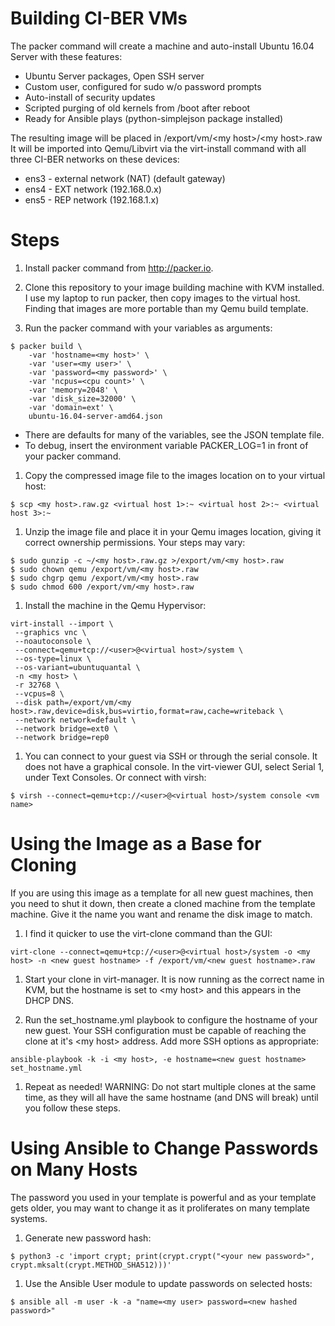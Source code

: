 Building CI-BER VMs
===================

The packer command will create a machine and auto-install Ubuntu 16.04 Server with these features:

* Ubuntu Server packages, Open SSH server
* Custom user, configured for sudo w/o password prompts
* Auto-install of security updates
* Scripted purging of old kernels from /boot after reboot
* Ready for Ansible plays (python-simplejson package installed)

The resulting image will be placed in /export/vm/\<my host>/\<my host>.raw
It will be imported into Qemu/Libvirt via the virt-install command with all three CI-BER networks on these devices:

* ens3 - external network (NAT) (default gateway)
* ens4 - EXT network (192.168.0.x)
* ens5 - REP network (192.168.1.x)

# Steps

1. Install packer command from http://packer.io.

1. Clone this repository to your image building machine with KVM installed. I use my laptop to run packer, then copy images to the virtual host. Finding that images are more portable than my Qemu build template.

1. Run the packer command with your variables as arguments:
```shell
$ packer build \
    -var 'hostname=<my host>' \
    -var 'user=<my user>' \
    -var 'password=<my password>' \
    -var 'ncpus=<cpu count>' \
    -var 'memory=2048' \
    -var 'disk_size=32000' \
    -var 'domain=ext' \
    ubuntu-16.04-server-amd64.json
```
  * There are defaults for many of the variables, see the JSON template file.
  * To debug, insert the environment variable PACKER_LOG=1 in front of your packer command.

1. Copy the compressed image file to the images location on to your virtual host:
```shell
$ scp <my host>.raw.gz <virtual host 1>:~ <virtual host 2>:~ <virtual host 3>:~
```

1. Unzip the image file and place it in your Qemu images location, giving it correct ownership permissions. Your steps may vary:
```shell
$ sudo gunzip -c ~/<my host>.raw.gz >/export/vm/<my host>.raw
$ sudo chown qemu /export/vm/<my host>.raw
$ sudo chgrp qemu /export/vm/<my host>.raw
$ sudo chmod 600 /export/vm/<my host>.raw
```

1. Install the machine in the Qemu Hypervisor:
```shell
virt-install --import \
 --graphics vnc \
 --noautoconsole \
 --connect=qemu+tcp://<user>@<virtual host>/system \
 --os-type=linux \
 --os-variant=ubuntuquantal \
 -n <my host> \
 -r 32768 \
 --vcpus=8 \
 --disk path=/export/vm/<my host>.raw,device=disk,bus=virtio,format=raw,cache=writeback \
 --network network=default \
 --network bridge=ext0 \
 --network bridge=rep0
```

1. You can connect to your guest via SSH or through the serial console. It does not have a graphical console. In the virt-viewer GUI, select Serial 1, under Text Consoles. Or connect with virsh:
```shell
$ virsh --connect=qemu+tcp://<user>@<virtual host>/system console <vm name>
```

# Using the Image as a Base for Cloning
If you are using this image as a template for all new guest machines, then you need to shut it down, then create a cloned machine from the template machine. Give it the name you want and rename the disk image to match.

1. I find it quicker to use the virt-clone command than the GUI:
```shell
virt-clone --connect=qemu+tcp://<user>@<virtual host>/system -o <my host> -n <new guest hostname> -f /export/vm/<new guest hostname>.raw
```

1. Start your clone in virt-manager. It is now running as the correct name in KVM, but the hostname is set to \<my host> and this appears in the DHCP DNS.

1. Run the set_hostname.yml playbook to configure the hostname of your new guest. Your SSH configuration must be capable of reaching the clone at it's \<my host> address. Add more SSH options as appropriate:
```shell
ansible-playbook -k -i <my host>, -e hostname=<new guest hostname> set_hostname.yml
```

1. Repeat as needed! WARNING: Do not start multiple clones at the same time, as they will all have the same hostname (and DNS will break) until you follow these steps.

# Using Ansible to Change Passwords on Many Hosts
The password you used in your template is powerful and as your template gets older, you may want to change it as it proliferates on many template systems.

1. Generate new password hash:
```shell
$ python3 -c 'import crypt; print(crypt.crypt("<your new password>", crypt.mksalt(crypt.METHOD_SHA512)))'
```

1. Use the Ansible User module to update passwords on selected hosts:
```shell
$ ansible all -m user -k -a "name=<my user> password=<new hashed password>"
```
